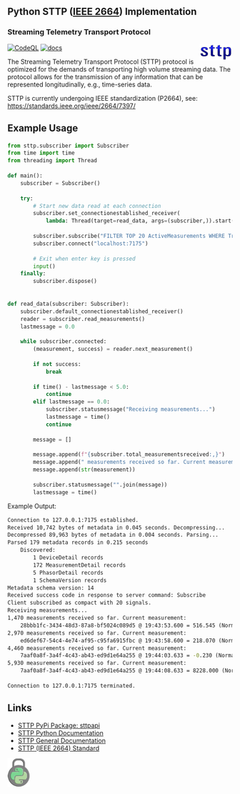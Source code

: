 ## Python STTP ([IEEE 2664](https://standards.ieee.org/project/2664.html)) Implementation
### Streaming Telemetry Transport Protocol

<!--- Do not make this image location relative, README.md in root is a symbolic reference to one in docs. See CreateReadMeSymLink.cmd for more information. --->
<img align="right" src="https://raw.githubusercontent.com/sttp/pyapi/main/docs/img/sttp.png">

[![CodeQL](https://github.com/sttp/pyapi/actions/workflows/codeql-analysis.yml/badge.svg)](https://github.com/sttp/pyapi/actions/workflows/codeql-analysis.yml) [![docs](https://badgen.net/badge/sttpapi/python-reference/blue?icon=pypi)]( https://sttp.github.io/pyapi)

The Streaming Telemetry Transport Protocol (STTP) protocol is optimized for the demands of transporting high volume streaming data. The protocol allows for the transmission of any information that can be represented longitudinally, e.g., time-series data.

STTP is currently undergoing IEEE standardization (P2664), see: https://standards.ieee.org/ieee/2664/7397/

## Example Usage
```python
from sttp.subscriber import Subscriber
from time import time
from threading import Thread

def main():
    subscriber = Subscriber()

    try:
        # Start new data read at each connection
        subscriber.set_connectionestablished_receiver(
            lambda: Thread(target=read_data, args=(subscriber,)).start())

        subscriber.subscribe("FILTER TOP 20 ActiveMeasurements WHERE True")
        subscriber.connect("localhost:7175")

        # Exit when enter key is pressed
        input()
    finally:
        subscriber.dispose()


def read_data(subscriber: Subscriber):
    subscriber.default_connectionestablished_receiver()
    reader = subscriber.read_measurements()
    lastmessage = 0.0

    while subscriber.connected:
        (measurement, success) = reader.next_measurement()

        if not success:
            break

        if time() - lastmessage < 5.0:
            continue
        elif lastmessage == 0.0:
            subscriber.statusmessage("Receiving measurements...")
            lastmessage = time()
            continue

        message = []

        message.append(f"{subscriber.total_measurementsreceived:,}")
        message.append(" measurements received so far. Current measurement:\n    ")
        message.append(str(measurement))

        subscriber.statusmessage("".join(message))
        lastmessage = time()
```

Example Output:
```cmd
Connection to 127.0.0.1:7175 established.
Received 10,742 bytes of metadata in 0.045 seconds. Decompressing...
Decompressed 89,963 bytes of metadata in 0.004 seconds. Parsing...
Parsed 179 metadata records in 0.215 seconds
    Discovered:
        1 DeviceDetail records
        172 MeasurementDetail records
        5 PhasorDetail records
        1 SchemaVersion records
Metadata schema version: 14
Received success code in response to server command: Subscribe
Client subscribed as compact with 20 signals.
Receiving measurements...
1,470 measurements received so far. Current measurement:
    28bbb1fc-3434-48d3-87a8-bf5024c089d5 @ 19:43:53.600 = 516.545 (Normal)
2,970 measurements received so far. Current measurement:
    ed6def67-54c4-4e74-af95-c95fa6915fbc @ 19:43:58.600 = 218.070 (Normal)
4,460 measurements received so far. Current measurement:
    7aaf0a8f-3a4f-4c43-ab43-ed9d1e64a255 @ 19:44:03.633 = -0.230 (Normal)
5,930 measurements received so far. Current measurement:
    7aaf0a8f-3a4f-4c43-ab43-ed9d1e64a255 @ 19:44:08.633 = 8228.000 (Normal)

Connection to 127.0.0.1:7175 terminated.
```

## Links

* [STTP PyPi Package: sttpapi](https://pypi.org/project/sttpapi/)
* [STTP Python Documentation](https://sttp.github.io/pyapi/)
* [STTP General Documentation](https://sttp.github.io/documentation/)
* [STTP (IEEE 2664) Standard](https://standards.ieee.org/project/2664.html)


![Lock](https://raw.githubusercontent.com/sttp/pyapi/main/docs/img/LockPython_64High.png)